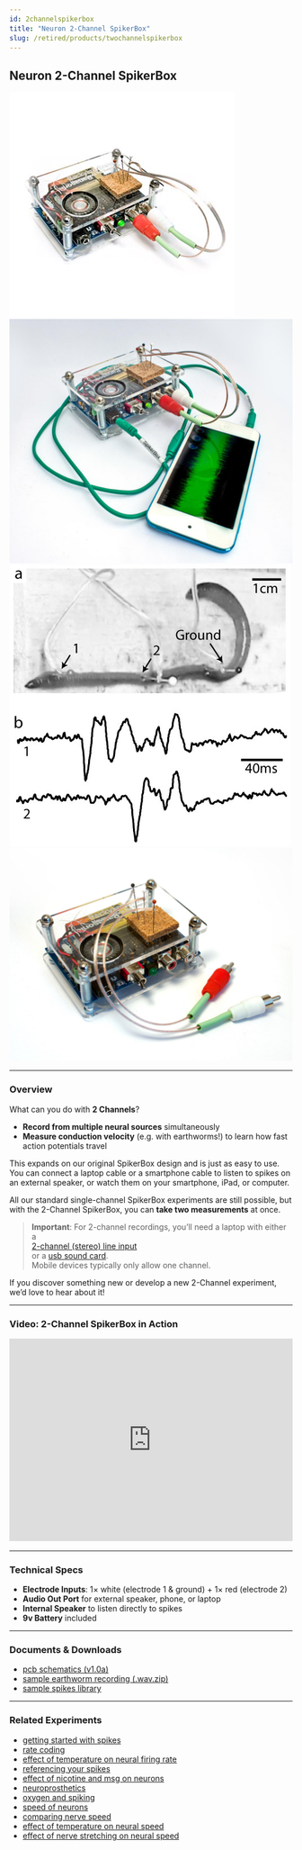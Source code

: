 ```yaml
---
id: 2channelspikerbox
title: "Neuron 2-Channel SpikerBox"
slug: /retired/products/twochannelspikerbox
---
```


## Neuron 2-Channel SpikerBox

![2-Channel SpikerBox Square](./img/2channel_spikerbox_square.jpg)  
![SpikerBox connected to iPod](./img/smartphonecableipod.jpg)  
![Data Collected from 2-Channel SpikerBox](./img/twochanneldata.jpg)  
![Another View](./img/2channel_1.jpg)

---

### Overview

What can you do with **2 Channels**?
- **Record from multiple neural sources** simultaneously
- **Measure conduction velocity** (e.g. with earthworms!) to learn how fast action potentials travel

This expands on our original SpikerBox design and is just as easy to use. You can connect a laptop cable or a smartphone cable to listen to spikes on an external speaker, or watch them on your smartphone, iPad, or computer.

All our standard single-channel SpikerBox experiments are still possible, but with the 2-Channel SpikerBox, you can **take two measurements** at once.

> **Important**: For 2-channel recordings, you’ll need a laptop with either a  
> [2-channel (stereo) line input](http://en.wiki.backyardbrains.com/Testing_Stereo_Input_on_Your_Computer)  
> or a [usb sound card](https://griffintechnology.com/us/imic).  
> Mobile devices typically only allow one channel.

If you discover something new or develop a new 2-Channel experiment, we’d love to hear about it!

---

### Video: 2-Channel SpikerBox in Action

<iframe width="100%" height="360" src="https://www.youtube.com/embed/uNM06ONoBAY" frameborder="0" allowfullscreen></iframe>

---

### Technical Specs

- **Electrode Inputs**: 1× white (electrode 1 & ground) + 1× red (electrode 2)  
- **Audio Out Port** for external speaker, phone, or laptop  
- **Internal Speaker** to listen directly to spikes  
- **9v Battery** included

---

### Documents & Downloads

- [pcb schematics (v1.0a)](./files/2chanspikerbox.v.1.0a.pdf)
- [sample earthworm recording (.wav.zip)](http://www.backyardbrains.com/experiments/files/earthworm_10%20seconds_mgf_5cm_5_seconds_silence_10%20seconds_lgf_5_cm_electrode_separation.wav.zip)
- [sample spikes library](http://wiki.backyardbrains.com/spikes_library)

---

### Related Experiments

- [getting started with spikes](../Experiments/ratecoding.md)
- [rate coding](../Experiments/ratecoding.md)
- [effect of temperature on neural firing rate](../Experiments/temperature.md)
- [referencing your spikes](../Experiments/referencing.md)
- [effect of nicotine and msg on neurons](../Experiments/neuropharmacology.md)
- [neuroprosthetics](../Experiments/neuroprosthetics.md)
- [oxygen and spiking](../Experiments/oxygen.md)
- [speed of neurons](../Experiments/speed.md)
- [comparing nerve speed](../Experiments/comparingnervespeed.md)
- [effect of temperature on neural speed](../Experiments/wormtemperature.md)
- [effect of nerve stretching on neural speed](../Experiments/wormstretch.md)
